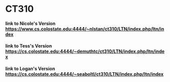 # CT310

#### link to Nicole's Version https://www.cs.colostate.edu:4444/~nlstan/ct310/LTN/index.php/ltn/index


#### link to Tess's Version https://cs.colostate.edu:4444/~demuthtc/ct310/LTN/index.php/ltn/index


#### link to Logan's Version https://cs.colostate.edu:4444/~seaboltl/ct310/LTN/index.php/ltn/index
